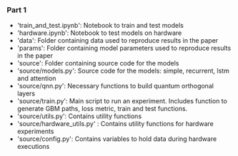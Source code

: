 ### Part 1

- 'train_and_test.ipynb':  Notebook to train and test models
- 'hardware.ipynb': Notebook to test models on hardware
- 'data': Folder containing data used to reproduce results in the paper
- 'params': Folder containing model parameters used to reproduce results in the paper
- 'source':  Folder containing source code for the models
- 'source/models.py': Source code for the models: simple, recurrent, lstm and attention
- 'source/qnn.py': Necessary functions to build quantum orthogonal layers
- 'source/train.py': Main script to run an experiment. Includes function to generate GBM paths, loss metric, train and test functions.
- 'source/utils.py': Contains utility functions
- 'source/hardware_utils.py' : Contains utility functions for hardware experiments  
- 'source/config.py': Contains variables to hold data during hardware executions